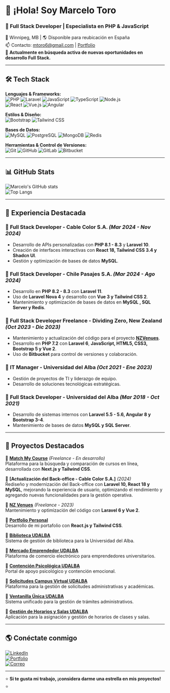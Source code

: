 # 👋 ¡Hola! Soy Marcelo Toro

### 🚀 Full Stack Developer | Especialista en PHP & JavaScript

📍 Winnipeg, MB | 🌎 Disponible para reubicación en España  
📫 Contacto: [mtoro6@gmail.com](mailto:mtoro6@gmail.com) | [Portfolio](https://marcelo-dev.netlify.app/)  
💼 **Actualmente en búsqueda activa de nuevas oportunidades en desarrollo Full Stack.**

---

## 🛠 Tech Stack

**Lenguajes & Frameworks:**  
![PHP](https://img.shields.io/badge/-PHP-777BB4?style=flat&logo=php&logoColor=white) ![Laravel](https://img.shields.io/badge/-Laravel-FF2D20?style=flat&logo=laravel&logoColor=white) ![JavaScript](https://img.shields.io/badge/-JavaScript-F7DF1E?style=flat&logo=javascript&logoColor=black) ![TypeScript](https://img.shields.io/badge/-TypeScript-3178C6?style=flat&logo=typescript&logoColor=white) ![Node.js](https://img.shields.io/badge/-Node.js-339933?style=flat&logo=node.js&logoColor=white)  
![React](https://img.shields.io/badge/-React-61DAFB?style=flat&logo=react&logoColor=black) ![Vue.js](https://img.shields.io/badge/-Vue.js-4FC08D?style=flat&logo=vue.js&logoColor=white) ![Angular](https://img.shields.io/badge/-Angular-DD0031?style=flat&logo=angular&logoColor=white)

**Estilos & Diseño:**  
![Bootstrap](https://img.shields.io/badge/-Bootstrap-7952B3?style=flat&logo=bootstrap&logoColor=white) ![Tailwind CSS](https://img.shields.io/badge/-Tailwind%20CSS-06B6D4?style=flat&logo=tailwind-css&logoColor=white)

**Bases de Datos:**  
![MySQL](https://img.shields.io/badge/-MySQL-4479A1?style=flat&logo=mysql&logoColor=white) ![PostgreSQL](https://img.shields.io/badge/-PostgreSQL-336791?style=flat&logo=postgresql&logoColor=white) ![MongoDB](https://img.shields.io/badge/-MongoDB-47A248?style=flat&logo=mongodb&logoColor=white) ![Redis](https://img.shields.io/badge/-Redis-DC382D?style=flat&logo=redis&logoColor=white)

**Herramientas & Control de Versiones:**  
![Git](https://img.shields.io/badge/-Git-F05032?style=flat&logo=git&logoColor=white) ![GitHub](https://img.shields.io/badge/-GitHub-181717?style=flat&logo=github&logoColor=white) ![GitLab](https://img.shields.io/badge/-GitLab-FCA121?style=flat&logo=gitlab&logoColor=white) ![Bitbucket](https://img.shields.io/badge/-Bitbucket-0052CC?style=flat&logo=bitbucket&logoColor=white)

---

## 📊 GitHub Stats

![Marcelo's GitHub stats](https://github-readme-stats.vercel.app/api?username=mtt&show_icons=true&theme=radical)  
![Top Langs](https://github-readme-stats.vercel.app/api/top-langs/?username=mtt&layout=compact&theme=radical&hide=ruby,python&langs_count=5)

---

## 🚀 Experiencia Destacada

### 💼 **Full Stack Developer - Cable Color S.A.** *(Mar 2024 - Nov 2024)*  
- Desarrollo de APIs personalizadas con **PHP 8.1 - 8.3** y **Laravel 10**.
- Creación de interfaces interactivas con **React 18, Tailwind CSS 3.4 y Shadcn UI**.
- Gestión y optimización de bases de datos **MySQL**.

### 💼 **Full Stack Developer - Chile Pasajes S.A.** *(Mar 2024 - Ago 2024)*  
- Desarrollo en **PHP 8.2 - 8.3** con **Laravel 11**.
- Uso de **Laravel Nova 4** y desarrollo con **Vue 3 y Tailwind CSS 2**.
- Mantenimiento y optimización de bases de datos en **MySQL , SQL Server y Redis**.

### 💼 **Full Stack Developer Freelance - Dividing Zero, New Zealand** *(Oct 2023 - Dic 2023)*  
- Mantenimiento y actualización del código para el proyecto **[NZVenues](https://nzvenues.co.nz/)**.
- Desarrollo en **PHP 7.2** con **Laravel 6**, **JavaScript, HTML5, CSS3, Bootstrap 5 y Vue 2**.
- Uso de **Bitbucket** para control de versiones y colaboración.

### 💼 **IT Manager - Universidad del Alba** *(Oct 2021 - Ene 2023)*  
- Gestión de proyectos de TI y liderazgo de equipo.
- Desarrollo de soluciones tecnológicas estratégicas.

### 💼 **Full Stack Developer - Universidad del Alba** *(Mar 2018 - Oct 2021)*  
- Desarrollo de sistemas internos con **Laravel 5.5 - 5.6, Angular 8 y Bootstrap 3-4**.
- Mantenimiento de bases de datos **MySQL y SQL Server**.

---

## 📌 Proyectos Destacados

📌 **[Match My Course](https://match-my-course.vercel.app/)** *(Freelance - En desarrollo)*  
Plataforma para la búsqueda y comparación de cursos en línea, desarrollada con **Next.js y Tailwind CSS**.

📌 **[Actualización del Back-office - Cable Color S.A.]** *(2024)*  
Rediseño y modernización del Back-office con **Laravel 10, React 18 y MySQL**, mejorando la experiencia de usuario, optimizando el rendimiento y agregando nuevas funcionalidades para la gestión operativa. 

📌 **[NZ Venues](https://nzvenues.co.nz/)** *(Freelance - 2023)*  
Mantenimiento y optimización del código con **Laravel 6 y Vue 2**.

📌 **[Portfolio Personal](https://marcelo-dev.netlify.app/)**  
Desarrollo de mi portafolio con **React.js y Tailwind CSS**.

📌 **[Biblioteca UDALBA](https://bibliotecaudalba.udalba.cl/)**  
Sistema de gestión de biblioteca para la Universidad del Alba.

📌 **[Mercado Emprendedor UDALBA](https://mercadoemprendedor.udalba.cl/)**  
Plataforma de comercio electrónico para emprendedores universitarios.

📌 **[Contención Psicológica UDALBA](https://contencionpsicologica.udalba.cl/)**  
Portal de apoyo psicológico y contención emocional.

📌 **[Solicitudes Campus Virtual UDALBA](https://solicitudescampusvirtual.udalba.cl/)**  
Plataforma para la gestión de solicitudes administrativas y académicas.

📌 **[Ventanilla Única UDALBA](https://ventanillaunica.udalba.cl/inicio)**  
Sistema unificado para la gestión de trámites administrativos.

📌 **[Gestión de Horarios y Salas UDALBA](https://horariosalas.udalba.cl/)**  
Aplicación para la asignación y gestión de horarios de clases y salas.

---

## 🌎 Conéctate conmigo

[![LinkedIn](https://img.shields.io/badge/-LinkedIn-0077B5?style=flat&logo=linkedin&logoColor=white)](https://linkedin.com/in/marcelo-toro-toro)  
[![Portfolio](https://img.shields.io/badge/-Portfolio-FF4088?style=flat&logo=netlify&logoColor=white)](https://marcelo-dev.netlify.app/)  
[![Correo](https://img.shields.io/badge/-Email-D14836?style=flat&logo=gmail&logoColor=white)](mailto:mtoro6@gmail.com)  

---

⭐ **Si te gusta mi trabajo, ¡considera darme una estrella en mis proyectos!** ⭐
